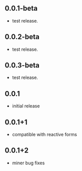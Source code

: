 ## 0.0.1-beta

* test release.

## 0.0.2-beta

* test release.

## 0.0.3-beta

* test release.

## 0.0.1

* initial release

## 0.0.1+1

* compatible with reactive forms

## 0.0.1+2

* miner bug fixes